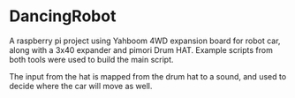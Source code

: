 # DancingRobot

A raspberry pi project using Yahboom 4WD expansion board for robot car, along with a 3x40 expander and pimori Drum HAT. Example scripts from both tools were used to build the main script.

The input from the hat is mapped from the drum hat to a sound, and used to decide where the car will move as well. 

